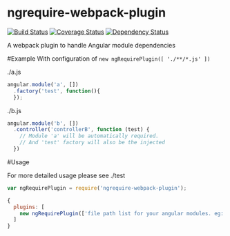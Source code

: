 ngrequire-webpack-plugin
========================

[![Build Status](https://travis-ci.org/randing89/ngrequire-webpack-plugin.svg?branch=master)](https://travis-ci.org/randing89/ngrequire-webpack-plugin)
[![Coverage Status](https://coveralls.io/repos/randing89/ngrequire-webpack-plugin/badge.svg?branch=master)](https://coveralls.io/r/randing89/ngrequire-webpack-plugin?branch=master)
[![Dependency Status](https://gemnasium.com/randing89/ngrequire-webpack-plugin.svg)](https://gemnasium.com/randing89/ngrequire-webpack-plugin)


A webpack plugin to handle Angular module dependencies

#Example
With configuration of `new ngRequirePlugin([ './**/*.js' ])`

./a.js
```javascript
angular.module('a', [])
  .factory('test', function(){
  });
```

./b.js
```javascript
angular.module('b', [])
  .controller('controllerB', function (test) {
    // Module 'a' will be automatically required.
    // And 'test' factory will also be the injected
  })
```

#Usage

For more detailed usage please see ./test
```javascript
var ngRequirePlugin = require('ngrequire-webpack-plugin');

{
  plugins: [
    new ngRequirePlugin(['file path list for your angular modules. eg: src/**/*.js'])
  ]
}

```
